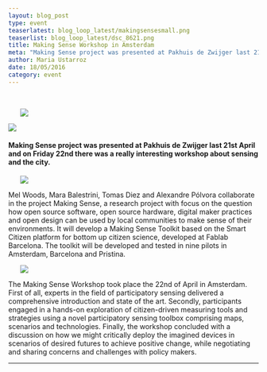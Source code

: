 ```yaml
---
layout: blog_post
type: event
teaserlatest: blog_loop_latest/makingsensesmall.png
teaserlist: blog_loop_latest/dsc_8621.png
title: Making Sense Workshop in Amsterdam
meta: "Making Sense project was presented at Pakhuis de Zwijger last 21st April and on Friday 22nd there was a really interesting workshop about sensing and the city."
author: Maria Ustarroz
date: 18/05/2016
category: event
---
```



<br>
<ul><img src= "http://www.fablabbcn.org/img/blog/blog_loop_latest/dsc_8574.png" align="middle"> </img></ul>

![](http://www.fablabbcn.org/img/blog/blog_loop_latest/dsc_8574.png)

#### Making Sense project was presented at Pakhuis de Zwijger last 21st April and on Friday 22nd there was a really interesting workshop about sensing and the city.

<ul><img src= "http://www.fablabbcn.org/img/blog/blog_loop_latest/dsc_8621.png" align="middle"> </img></ul>


Mel Woods, Mara Balestrini, Tomas Diez and Alexandre P&oacute;lvora collaborate in the project Making Sense, a research project with focus on the question how open source software, open source hardware, digital maker practices and open design can be used by local communities to make sense of their environments. It will develop a Making Sense Toolkit based on the Smart Citizen platform for bottom up citizen science, developed at Fablab Barcelona. The toolkit will be developed and tested in nine pilots in Amsterdam, Barcelona and Pristina.

<ul><img src= "http://www.fablabbcn.org/img/blog/blog_loop_latest/dsc_8659.png" align="middle"> </img></ul>


The Making Sense Workshop took place the 22nd of April in Amsterdam. First of all, experts in the field of participatory sensing delivered a comprehensive introduction and state of the art. Secondly, participants engaged in a hands-on exploration of citizen-driven measuring tools and strategies using a novel participatory sensing toolbox comprising maps, scenarios and technologies. Finally, the workshop concluded with a discussion on how we might critically deploy the imagined devices in scenarios of desired futures to achieve positive change, while negotiating and sharing concerns and challenges with policy makers.


---